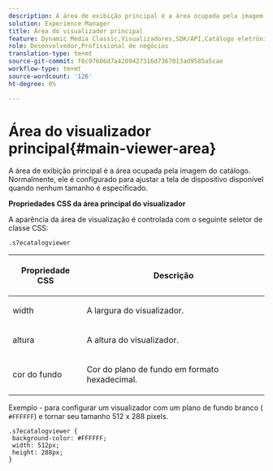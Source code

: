 ```yaml
---
description: A área de exibição principal é a área ocupada pela imagem do catálogo. Normalmente, ele é configurado para ajustar a tela de dispositivo disponível quando nenhum tamanho é especificado.
solution: Experience Manager
title: Área do visualizador principal
feature: Dynamic Media Classic,Visualizadores,SDK/API,Catálogo eletrônico
role: Desenvolvedor,Profissional de negócios
translation-type: tm+mt
source-git-commit: f6c97606d7a4209427316d7367013ad9585a5cae
workflow-type: tm+mt
source-wordcount: '126'
ht-degree: 0%

---
```



# Área do visualizador principal{#main-viewer-area}

A área de exibição principal é a área ocupada pela imagem do catálogo. Normalmente, ele é configurado para ajustar a tela de dispositivo disponível quando nenhum tamanho é especificado.

<!--<a id="section_061E550C1C1D4DB2BD663A898895B38C"></a>-->

**Propriedades CSS da área principal do visualizador**

A aparência da área de visualização é controlada com o seguinte seletor de classe CSS:

```
.s7ecatalogviewer
```

<table id="table_94EE3F5BBE4547C0B4943471CEE7EDE4"> 
 <thead> 
  <tr> 
   <th colname="col1" class="entry"> <p> Propriedade CSS </p> </th> 
   <th colname="col2" class="entry"> <p>Descrição </p> </th> 
  </tr> 
 </thead>
 <tbody> 
  <tr> 
   <td colname="col1"> <p> <span class="codeph"> width </span> </p> </td> 
   <td colname="col2"> <p>A largura do visualizador. </p> </td> 
  </tr> 
  <tr> 
   <td colname="col1"> <p> <span class="codeph"> altura  </span> </p> </td> 
   <td colname="col2"> <p>A altura do visualizador. </p> </td> 
  </tr> 
  <tr> 
   <td colname="col1"> <p> <span class="codeph"> cor do fundo  </span> </p> </td> 
   <td colname="col2"> <p> Cor do plano de fundo em formato hexadecimal. </p> </td> 
  </tr> 
 </tbody> 
</table>

Exemplo - para configurar um visualizador com um plano de fundo branco ( `#FFFFFF`) e tornar seu tamanho 512 x 288 pixels.

```
.s7ecatalogviewer { 
 background-color: #FFFFFF; 
 width: 512px; 
 height: 288px;  
}
```

